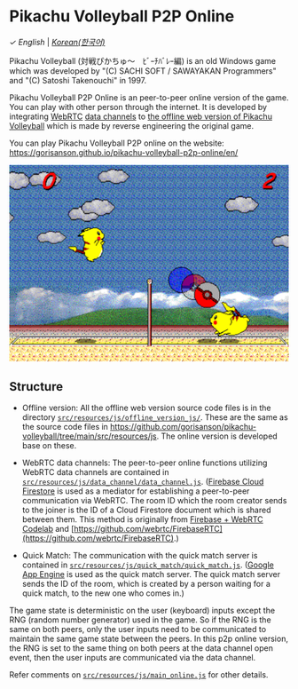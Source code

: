 # Pikachu Volleyball P2P Online

_&check;_ _English_ | [_Korean(한국어)_](README.ko.md)

Pikachu Volleyball (対戦ぴかちゅ～　ﾋﾞｰﾁﾊﾞﾚｰ編) is an old Windows game which was developed by "(C) SACHI SOFT / SAWAYAKAN Programmers" and "(C) Satoshi Takenouchi" in 1997.

Pikachu Volleyball P2P Online is an peer-to-peer online version of the game. You can play with other person through the internet. It is developed by integrating [WebRTC](https://webrtc.org/) [data channels](https://webrtc.org/getting-started/data-channels) to [the offline web version of Pikachu Volleyball](https://github.com/gorisanson/pikachu-volleyball) which is made by reverse engineering the original game.

You can play Pikachu Volleyball P2P online on the website: https://gorisanson.github.io/pikachu-volleyball-p2p-online/en/

<img src="src/resources/assets/images/screenshot.png" alt="Pikachu Volleyball game screenshot" width="648">

## Structure

- Offline version: All the offline web version source code files is in the directory [`src/resources/js/offline_version_js/`](src/resources/js/offline_version_js). These are the same as the source code files in https://github.com/gorisanson/pikachu-volleyball/tree/main/src/resources/js. The online version is developed base on these.

- WebRTC data channels: The peer-to-peer online functions utilizing WebRTC data channels are contained in [`src/resources/js/data_channel/data_channel.js`](src/resources/js/data_channel/data_channel.js). ([Firebase Cloud Firestore](https://firebase.google.com/docs/firestore) is used as a mediator for establishing a peer-to-peer communication via WebRTC. The room ID which the room creator sends to the joiner is the ID of a Cloud Firestore document which is shared between them. This method is originally from [Firebase + WebRTC Codelab](https://webrtc.org/getting-started/firebase-rtc-codelab) and [https://github.com/webrtc/FirebaseRTC](https://github.com/webrtc/FirebaseRTC).)

- Quick Match: The communication with the quick match server is contained in [`src/resources/js/quick_match/quick_match.js`](src/resources/js/quick_match/quick_match.js). ([Google App Engine](https://cloud.google.com/appengine) is used as the quick match server. The quick match server sends the ID of the room, which is created by a person waiting for a quick match, to the new one who comes in.)

The game state is deterministic on the user (keyboard) inputs except the RNG (random number generator) used in the game. So if the RNG is the same on both peers, only the user inputs need to be communicated to maintain the same game state between the peers. In this p2p online version, the RNG is set to the same thing on both peers at the data channel open event, then the user inputs are communicated via the data channel.

Refer comments on [`src/resources/js/main_online.js`](src/resources/js/main_online.js) for other details.

